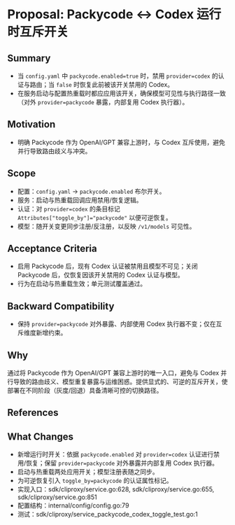 # Proposal: Packycode ↔ Codex 运行时互斥开关

## Summary
- 当 `config.yaml` 中 `packycode.enabled=true` 时，禁用 `provider=codex` 的认证与路由；当 `false` 时恢复此前被该开关禁用的 Codex。
- 在服务启动与配置热重载时都应应用该开关，确保模型可见性与执行路径一致（对外 `provider=packycode` 暴露，内部复用 Codex 执行器）。

## Motivation
- 明确 Packycode 作为 OpenAI/GPT 兼容上游时，与 Codex 互斥使用，避免并行导致路由歧义与冲突。

## Scope
- 配置：`config.yaml` → `packycode.enabled` 布尔开关。
- 服务：启动与热重载回调应用禁用/恢复逻辑。
- 认证：对 `provider=codex` 的条目标记 `Attributes["toggle_by"]="packycode"` 以便可逆恢复。
- 模型：随开关变更同步注册/反注册，以反映 `/v1/models` 可见性。

## Acceptance Criteria
- 启用 Packycode 后，现有 Codex 认证被禁用且模型不可见；关闭 Packycode 后，仅恢复因该开关禁用的 Codex 认证与模型。
- 行为在启动与热重载生效；单元测试覆盖通过。

## Backward Compatibility
- 保持 `provider=packycode` 对外暴露、内部使用 Codex 执行器不变；仅在互斥维度新增约束。

## Why
通过将 Packycode 作为 OpenAI/GPT 兼容上游时的唯一入口，避免与 Codex 并行导致的路由歧义、模型重复暴露与运维困惑。提供显式的、可逆的互斥开关，使部署在不同阶段（灰度/回退）具备清晰可控的切换路径。

## References

## What Changes
- 新增运行时开关：依据 `packycode.enabled` 对 `provider=codex` 认证进行禁用/恢复；保留 `provider=packycode` 对外暴露并内部复用 Codex 执行器。
- 启动与热重载两处应用开关；模型注册表随之同步。
- 为可逆恢复引入 `toggle_by=packycode` 的认证属性标记。
- 实现入口：sdk/cliproxy/service.go:628, sdk/cliproxy/service.go:655, sdk/cliproxy/service.go:851
- 配置结构：internal/config/config.go:79
- 测试：sdk/cliproxy/service_packycode_codex_toggle_test.go:1
